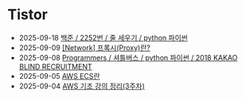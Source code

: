 # Tistor<!-- RECENT POST START -->
- 2025-09-18 [백준 / 2252번 / 줄 세우기 / python 파이썬](https://seulow-down.tistory.com/419)
- 2025-09-09 [[Network] 프록시(Proxy)란?](https://seulow-down.tistory.com/418)
- 2025-09-08 [Programmers / 셔틀버스 / python 파이썬 / 2018 KAKAO BLIND RECRUITMENT](https://seulow-down.tistory.com/417)
- 2025-09-05 [AWS ECS란](https://seulow-down.tistory.com/416)
- 2025-09-04 [AWS 기초 강의 정리(3주차)](https://seulow-down.tistory.com/415)
<!-- RECENT POST END -->